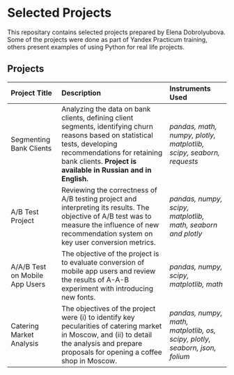 # Selected Projects

This repositary contains selected projects prepared by Elena Dobrolyubova. Some of the projects were done as part of Yandex Practicum training, others present examples of using Python for real life projects.

## Projects 


| Project Title | Description | Instruments Used| 
| :---------------------- | :---------------------- | :---------------------- |
| Segmenting Bank Clients | Analyzing the data on bank clients, defining client segments, identifying churn reasons based on statistical tests, developing recommendations for retaining bank clients. **Project is available in Russian and in English.**| *pandas, math, numpy, plotly, matplotlib, scipy, seaborn, requests* |
|  A/B Test Project | Reviewing the correctness of A/B testing project and interpreting its results. The objective of A/B test was to measure the influence of new recommendation system on key user conversion metrics. | *pandas, numpy, scipy, matplotlib, math, seaborn and plotly*|
|  A/A/B Test on Mobile App Users | The objective of the project is to evaluate conversion of mobile app users and review the results of A-A-B experiment with introducing new fonts.  | *pandas, numpy, scipy, matplotlib, math*|
| Catering Market Analysis | The objectives of the project were (i) to identify key pecularities of catering market in Moscow, and (ii) to detail the analysis and prepare proposals for opening a coffee shop in Moscow. | *pandas, numpy, math, matplotlib, os, scipy, plotly, seaborn, json, folium*|
